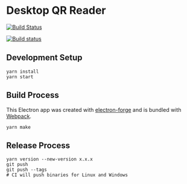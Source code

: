 # Desktop QR Reader

[![Build Status](https://travis-ci.com/jdlubrano/desktop-qr-reader.svg?branch=master)](https://travis-ci.com/jdlubrano/desktop-qr-reader)

[![Build status](https://ci.appveyor.com/api/projects/status/436awsjbi63kk7sk/branch/master?svg=true)](https://ci.appveyor.com/project/jdlubrano/desktop-qr-reader/branch/master)

## Development Setup

```
yarn install
yarn start
```

## Build Process

This Electron app was created with [electron-forge](https://www.electronforge.io/)
and is bundled with [Webpack](https://www.electronforge.io/templates/webpack-template).

```
yarn make
```

## Release Process

```
yarn version --new-version x.x.x
git push
git push --tags
# CI will push binaries for Linux and Windows
```
